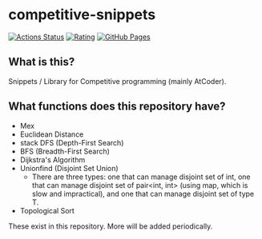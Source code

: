 # competitive-snippets

[![Actions Status](https://github.com/Kyure-A/competitive-snippets/workflows/verify/badge.svg)](https://github.com/Kyure-A/competitive-snippets/actions) 
[![Rating](https://badgen.org/img/atcoder/kyre/rating/algorithm?style=flat)](https://atcoder.jp/users/kyre?contestType=algo)
[![GitHub Pages](https://img.shields.io/static/v1?label=GitHub+Pages&message=+&color=brightgreen&logo=github&style=flat)](https://kyure-a.github.io/competitive-snippets/)


## What is this?

Snippets / Library for Competitive programming (mainly AtCoder).

## What functions does this repository have?

- Mex
- Euclidean Distance
- stack DFS (Depth-First Search) 
- BFS (Breadth-First Search)
- Dijkstra's Algorithm
- Unionfind (Disjoint Set Union)
  - There are three types: one that can manage disjoint set of int, one that can manage disjoint set of pair<int, int> (using map, which is slow and impractical), and one that can manage disjoint set of type T.
- Topological Sort

These exist in this repository. More will be added periodically.
